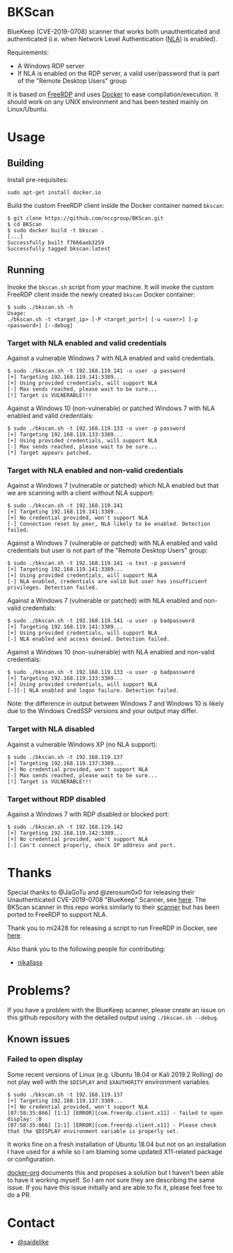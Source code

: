 
# BKScan

BlueKeep (CVE-2019-0708) scanner that works both unauthenticated and
authenticated (i.e. when Network Level Authentication ([NLA](https://blogs.technet.microsoft.com/msrc/2019/05/14/prevent-a-worm-by-updating-remote-desktop-services-cve-2019-0708/)) is enabled).

Requirements:

* A Windows RDP server
* If NLA is enabled on the RDP server, a valid user/password that is part of the "Remote Desktop Users" group

It is based on [FreeRDP](https://github.com/FreeRDP/FreeRDP) and uses [Docker](https://www.docker.com/)
to ease compilation/execution. It should work on any UNIX environment and has been tested mainly on
Linux/Ubuntu.

# Usage

## Building

Install pre-requisites:

```
sudo apt-get install docker.io
```

Build the custom FreeRDP client inside the Docker container named `bkscan`:

```
$ git clone https://github.com/nccgroup/BKScan.git
$ cd BKScan
$ sudo docker build -t bkscan .
[...]
Successfully built f7666aeb3259
Successfully tagged bkscan:latest
```

## Running

Invoke the `bkscan.sh` script from your machine. It will invoke the custom FreeRDP client inside
the newly created `bkscan` Docker container:

```
$ sudo ./bkscan.sh -h
Usage:
./bkscan.sh -t <target_ip> [-P <target_port>] [-u <user>] [-p <password>] [--debug]
```

### Target with NLA enabled and valid credentials

Against a vulnerable Windows 7 with NLA enabled and valid credentials.

```
$ sudo ./bkscan.sh -t 192.168.119.141 -u user -p password
[+] Targeting 192.168.119.141:3389...
[+] Using provided credentials, will support NLA
[-] Max sends reached, please wait to be sure...
[!] Target is VULNERABLE!!!
```

Against a Windows 10 (non-vulnerable) or patched Windows 7 with NLA enabled and valid credentials:

```
$ sudo ./bkscan.sh -t 192.168.119.133 -u user -p password
[+] Targeting 192.168.119.133:3389...
[+] Using provided credentials, will support NLA
[-] Max sends reached, please wait to be sure...
[*] Target appears patched.
```

### Target with NLA enabled and non-valid credentials

Against a Windows 7 (vulnerable or patched) which NLA enabled
but that we are scanning with a client without NLA support:

```
$ sudo ./bkscan.sh -t 192.168.119.141
[+] Targeting 192.168.119.141:3389...
[+] No credential provided, won't support NLA
[-] Connection reset by peer, NLA likely to be enabled. Detection failed.
```

Against a Windows 7 (vulnerable or patched) with NLA enabled and valid credentials
but user is not part of the "Remote Desktop Users" group:

```
$ sudo ./bkscan.sh -t 192.168.119.141 -u test -p password
[+] Targeting 192.168.119.141:3389...
[+] Using provided credentials, will support NLA
[-] NLA enabled, credentials are valid but user has insufficient privileges. Detection failed.
```

Against a Windows 7 (vulnerable or patched) with NLA enabled and non-valid credentials:

```
$ sudo ./bkscan.sh -t 192.168.119.141 -u user -p badpassword
[+] Targeting 192.168.119.141:3389...
[+] Using provided credentials, will support NLA
[-] NLA enabled and access denied. Detection failed.
```

Against a Windows 10 (non-vulnerable) with NLA enabled and non-valid credentials:

```
$ sudo ./bkscan.sh -t 192.168.119.133 -u user -p badpassword
[+] Targeting 192.168.119.133:3389...
[+] Using provided credentials, will support NLA
[-][-] NLA enabled and logon failure. Detection failed.
```

Note: the difference in output between Windows 7 and Windows 10 is likely due to the Windows CredSSP versions
and your output may differ.

### Target with NLA disabled

Against a vulnerable Windows XP (no NLA support):

```
$ sudo ./bkscan.sh -t 192.168.119.137
[+] Targeting 192.168.119.137:3389...
[+] No credential provided, won't support NLA
[-] Max sends reached, please wait to be sure...
[!] Target is VULNERABLE!!!
```

### Target without RDP disabled

Against a Windows 7 with RDP disabled or blocked port:

```
$ sudo ./bkscan.sh -t 192.168.119.142
[+] Targeting 192.168.119.142:3389...
[+] No credential provided, won't support NLA
[-] Can't connect properly, check IP address and port.
```

# Thanks

Special thanks to @JaGoTu and @zerosum0x0 for releasing their Unauthenticated CVE-2019-0708 "BlueKeep"
Scanner, see [here](https://github.com/zerosum0x0/CVE-2019-0708). The BKScan scanner in this repo works
similarly to their 
[scanner](https://zerosum0x0.blogspot.com/2019/05/avoiding-dos-how-bluekeep-scanners-work.html) but has 
been ported to FreeRDP to support NLA.

Thank you to mi2428 for releasing a script to run FreeRDP in Docker, see [here](https://github.com/mi2428/docker-xfreerdp).

Also thank you to the following people for contributing:

* [nikallass](https://twitter.com/is_n3ws)

# Problems?

If you have a problem with the BlueKeep scanner, please create an issue on this github repository
with the detailed output using `./bkscan.sh --debug`.

## Known issues

### Failed to open display

Some recent versions of Linux (e.g. Ubuntu 18.04 or Kali 2019.2 Rolling) do not play well with the
`$DISPLAY` and `$XAUTHORITY` environment variables. 

```
$ sudo ./bkscan.sh -t 192.168.119.137
[+] Targeting 192.168.119.137:3389...
[+] No credential provided, won't support NLA
[07:58:35:866] [1:1] [ERROR][com.freerdp.client.x11] - failed to open display: :0
[07:58:35:866] [1:1] [ERROR][com.freerdp.client.x11] - Please check that the $DISPLAY environment variable is properly set.
```

It works fine on a fresh installation of Ubuntu 18.04 but not on an installation I have used for a
while so I am blaming some updated X11-related package or configuration.

[docker-org](https://github.com/rocker-org/rocker/wiki/Allowing-GUI-windows#linux-hosts)
documents this and proposes a solution but I haven't been able to have it working myself. So I am not sure
they are describing the same issue. If you have this issue initially and are able to fix it, please feel
free to do a PR.

# Contact

* [@saidelike](https://twitter.com/saidelike)